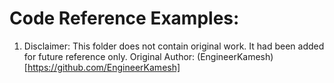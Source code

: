 # Code Reference Examples:

1. Disclaimer: This folder does not contain original work. It had been added for future reference only. Original Author:  (EngineerKamesh)[https://github.com/EngineerKamesh]
